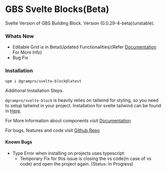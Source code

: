 # GBS Svelte Blocks(Beta)

Svelte Version of GBS Building Block. Version (0.0.29-4-beta)(unstable).

### Whats New

- Editable Grid is in Beta(Updated Functionalities)(Refer [Documentation](https://gbs-svelte-bblock.netlify.app/components/Grid) For More Info)
- Bug Fix

### Installation

```bash
npm i @grampro/svelte-block@latest
```

Additional Installation Steps.

`@grampro/svelte-block` is heavily relies on tailwind for styling, so you need to setup tailwind in your project. Installation for svelte tailwind can be found in [Here](https://tailwindcss.com/docs/guides/sveltekit).

For More Information about components visit [Documentation](https://gbs-svelte-bblock.netlify.app/)

For bugs, features and code visit [Github Repo](https://github.com/ananduremanan/svelte-component-library)

#### Known Bugs

- Type Error when installing on projects uses typescript:
  - Temporary Fix for this issue is closing the vs code(in case of vs code) and open the project again. (Status: In Progress)
